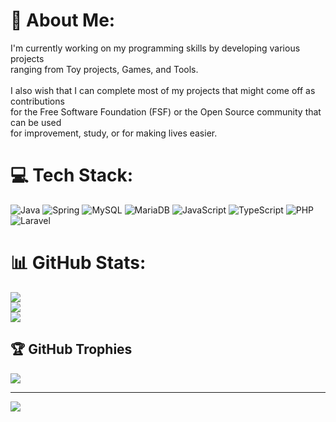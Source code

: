 # 💫 About Me:
I'm currently working on my programming skills by developing various projects<br>ranging from Toy projects, Games, and Tools.<br><br>I also wish that I can complete most of my projects that might come off as contributions<br>for the Free Software Foundation (FSF) or the Open Source community that can be used<br>for improvement, study, or for making lives easier.


# 💻 Tech Stack:
![Java](https://img.shields.io/badge/java-%23ED8B00.svg?style=for-the-badge&logo=openjdk&logoColor=white) ![Spring](https://img.shields.io/badge/spring-%236DB33F.svg?style=for-the-badge&logo=spring&logoColor=white) ![MySQL](https://img.shields.io/badge/mysql-4479A1.svg?style=for-the-badge&logo=mysql&logoColor=white) ![MariaDB](https://img.shields.io/badge/MariaDB-003545?style=for-the-badge&logo=mariadb&logoColor=white) ![JavaScript](https://img.shields.io/badge/javascript-%23323330.svg?style=for-the-badge&logo=javascript&logoColor=%23F7DF1E) ![TypeScript](https://img.shields.io/badge/typescript-%23007ACC.svg?style=for-the-badge&logo=typescript&logoColor=white) ![PHP](https://img.shields.io/badge/php-%23777BB4.svg?style=for-the-badge&logo=php&logoColor=white) ![Laravel](https://img.shields.io/badge/laravel-%23FF2D20.svg?style=for-the-badge&logo=laravel&logoColor=white)
# 📊 GitHub Stats:
![](https://github-readme-stats.vercel.app/api?username=Lurky-phish-2085&theme=default&hide_border=false&include_all_commits=true&count_private=true)<br/>
![](https://github-readme-streak-stats.herokuapp.com/?user=Lurky-phish-2085&theme=default&hide_border=false)<br/>
![](https://github-readme-stats.vercel.app/api/top-langs/?username=Lurky-phish-2085&theme=default&hide_border=false&include_all_commits=true&count_private=true&layout=compact)

## 🏆 GitHub Trophies
![](https://github-profile-trophy.vercel.app/?username=Lurky-phish-2085&theme=default&no-frame=false&no-bg=false&margin-w=4)

---
[![](https://visitcount.itsvg.in/api?id=Lurky-phish-2085&icon=5&color=0)](https://visitcount.itsvg.in)

<!-- Proudly created with GPRM ( https://gprm.itsvg.in ) -->

